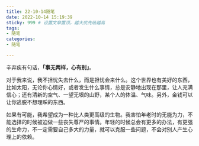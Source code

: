 ```yaml
---
title: 22-10-14随笔
date: 2022-10-14 15:19:39
sticky: 999 # 设置文章置顶，越大优先级越高
tags:
- 随笔
categories:
- 随笔

---
```


辛弃疾有句话，**「事无两样，心有别」**。

对于我来说，我不担忧失去什么，而是担忧会来什么。这个世界也有美好的东西，比如太阳，无论你心情好，或者发生什么事情，总是安静地出现在那里，让人充满信心；还有清新的空气、一望无垠的山野，某个人的体温、气味。另外，金钱可以让你逃脱不想理睬的东西。

如果有可能，我希望成为一种比人类更高级的生物。我害怕年老时的无能为力，不能选择的时候被迫做一些丧失尊严的事情。年轻的时候总会有更多的办法，有更强的生命力，不一定需要自己多大的力量，就可以克服一些问题，不会对别人产生心理上的依赖。


